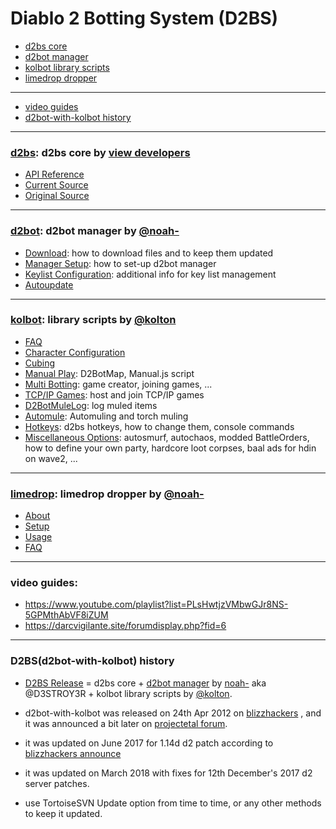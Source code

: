 # Diablo 2 Botting System (D2BS)

* [d2bs core](#d2bs-d2bs-core-by-view-developers)
* [d2bot manager](#d2bot-d2bot-manager-by-noah-)
* [kolbot library scripts](#kolbot-library-scripts-by-kolton)
* [limedrop dropper](#limedrop-limedrop-dropper-by-noah-)

---

* [video guides](#video-guides)
* [d2bot-with-kolbot history](#d2bsd2bot-with-kolbot-history)

---

### [d2bs](d2bs/#d2bs): d2bs core by [view developers](https://app.assembla.com/spaces/d2bs/team)

* [API Reference](https://github.com/noah-/d2bs/blob/master/README.md)
* [Current Source](https://github.com/noah-/d2bs)
* [Original Source](https://app.assembla.com/spaces/d2bs/subversion/source)

---

### [d2bot](d2bot/#d2bot): d2bot manager by [@noah-](https://github.com/noah-)

* [Download](d2bot/Download.md): how to download files and to keep them updated
* [Manager Setup](d2bot/ManagerSetup.md/#manager-setup): how to set-up d2bot manager
* [Keylist Configuration](d2bot/Keylist.md/#keylist): additional info for key list management
* [Autoupdate](d2bot/Autoupdate.md/#autoupdate)

---

### [kolbot](kolbot/#kolbot): library scripts by [@kolton](https://github.com/kolton)

* [FAQ](kolbot/FAQ.md/#faq)
* [Character Configuration](kolbot/CharacterConfig.md/#character-configuration)
* [Cubing](kolbot/Cubing.md/#cubing)
* [Manual Play](kolbot/ManualPlay.md/#manual-playing): D2BotMap, Manual.js script
* [Multi Botting](kolbot/MultiBotting.md/#multi-botting): game creator, joining games, ...
* [TCP/IP Games](kolbot/TCP-IP%20games.md#tcpip-games): host and join TCP/IP games
* [D2BotMuleLog](kolbot/D2BotMuleLog.md/#d2botmulelog): log muled items
* [Automule](kolbot/Automule.md/#automule): Automuling and torch muling
* [Hotkeys](kolbot/Hotkeys.md/#hotkeys): d2bs hotkeys, how to change them, console commands
* [Miscellaneous Options](kolbot/MiscellaneousOptions.md/#miscellaneous-options): autosmurf, autochaos, modded BattleOrders, how to define your own party, hardcore loot corpses, baal ads for hdin on wave2, ...

---

### [limedrop](limedrop/#limedrop-guide): limedrop dropper by [@noah-](https://github.com/noah-)

* [About](limedrop/#about-limedrop)
* [Setup](limedrop/#setup-limedrop)
* [Usage](limedrop/#using-limedrop)
* [FAQ](limedrop/#frequently-asked-questions)

---

### video guides:

* <https://www.youtube.com/playlist?list=PLsHwtjzVMbwGJr8NS-5GPMthAbVF8iZUM>
* <https://darcvigilante.site/forumdisplay.php?fid=6>

---

### D2BS(d2bot-with-kolbot) history

* [D2BS Release](https://web.archive.org/web/20170813084150/http://www.blizzhackers.cc/viewforum.php?f=228&sid=923d6d1f4fb72bbe94aa7cb14600e0c1) = d2bs core + [d2bot manager](https://github.com/noah-/d2bs) by [noah-](https://github.com/noah-) aka @D3STROY3R + kolbot library scripts by [@kolton](https://github.com/kolton).

* d2bot-with-kolbot was released on 24th Apr 2012 on [blizzhackers](https://web.archive.org/web/20171030004307/http://www.blizzhackers.cc/viewtopic.php?f=206&t=489091&sid=076b6f411e98d938f4568c448d3f5845) , and it was announced a bit later on [projectetal forum](https://web.archive.org/web/20170215101441/http://www.projectetal.com:80/forums/threads/kolbot-and-d2bot.8698/).

* it was updated on June 2017 for 1.14d d2 patch according to [blizzhackers announce](https://web.archive.org/web/20171115131230/http://www.blizzhackers.cc/viewtopic.php?f=204&t=545178&sid=ffa80262b1692f21eaea19109146c071&start=0)

* it was updated on March 2018 with fixes for 12th December's 2017 d2 server patches.

* use TortoiseSVN Update option from time to time, or any other methods to keep it updated.
